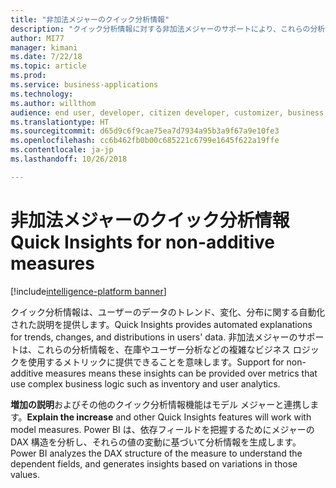 ```yaml
---
title: "非加法メジャーのクイック分析情報"
description: "クイック分析情報に対する非加法メジャーのサポートにより、これらの分析情報を、在庫やユーザー分析などの複雑なビジネス ロジックを使用するメトリックに提供することができます"
author: MI77
manager: kimani
ms.date: 7/22/18
ms.topic: article
ms.prod: 
ms.service: business-applications
ms.technology: 
ms.author: willthom
audience: end user, developer, citizen developer, customizer, business analyst, IT pro
ms.translationtype: HT
ms.sourcegitcommit: d65d9c6f9cae75ea7d7934a95b3a9f67a9e10fe3
ms.openlocfilehash: cc6b462fb0b00c685221c6799e1645f622a19ffe
ms.contentlocale: ja-jp
ms.lasthandoff: 10/26/2018

---
```


# <a name="quick-insights-for-non-additive-measures"></a><span data-ttu-id="30d69-103">非加法メジャーのクイック分析情報</span><span class="sxs-lookup"><span data-stu-id="30d69-103">Quick Insights for non-additive measures</span></span>

[!include[intelligence-platform banner](../../includes/intelligence-platform.md)]

<span data-ttu-id="30d69-104">クイック分析情報は、ユーザーのデータのトレンド、変化、分布に関する自動化された説明を提供します。</span><span class="sxs-lookup"><span data-stu-id="30d69-104">Quick Insights provides automated explanations for trends, changes, and distributions in users' data.</span></span> <span data-ttu-id="30d69-105">非加法メジャーのサポートは、これらの分析情報を、在庫やユーザー分析などの複雑なビジネス ロジックを使用するメトリックに提供できることを意味します。</span><span class="sxs-lookup"><span data-stu-id="30d69-105">Support for non-additive measures means these insights can be provided over metrics that use complex business logic such as inventory and user analytics.</span></span> 

<span data-ttu-id="30d69-106">**増加の説明**およびその他のクイック分析情報機能はモデル メジャーと連携します。</span><span class="sxs-lookup"><span data-stu-id="30d69-106">**Explain the increase** and other Quick Insights features will work with model measures.</span></span> <span data-ttu-id="30d69-107">Power BI は、依存フィールドを把握するためにメジャーの DAX 構造を分析し、それらの値の変動に基づいて分析情報を生成します。</span><span class="sxs-lookup"><span data-stu-id="30d69-107">Power BI analyzes the DAX structure of the measure to understand the dependent fields, and generates insights based on variations in those values.</span></span>

<!--
### Who uses this feature
This feature is intended for all report users. It works without any additional setup. 
## Status
### Development status
Complete
#### Target timeframe
October ‘18
-->

